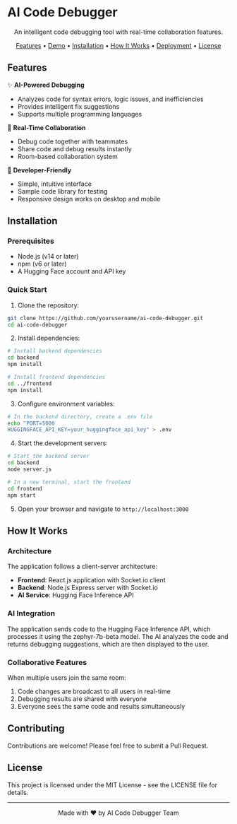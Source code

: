 # AI Code Debugger



<p align="center">
  An intelligent code debugging tool with real-time collaboration features.
</p>

<p align="center">
  <a href="#features">Features</a> •
  <a href="#demo">Demo</a> •
  <a href="#installation">Installation</a> •
  <a href="#how-it-works">How It Works</a> •
  <a href="#deployment">Deployment</a> •
  <a href="#license">License</a>
</p>

## Features

✨ **AI-Powered Debugging**
- Analyzes code for syntax errors, logic issues, and inefficiencies
- Provides intelligent fix suggestions
- Supports multiple programming languages

🤝 **Real-Time Collaboration**
- Debug code together with teammates
- Share code and debug results instantly
- Room-based collaboration system

🚀 **Developer-Friendly**
- Simple, intuitive interface
- Sample code library for testing
- Responsive design works on desktop and mobile


## Installation

### Prerequisites

- Node.js (v14 or later)
- npm (v6 or later)
- A Hugging Face account and API key

### Quick Start

1. Clone the repository:
```bash
git clone https://github.com/yourusername/ai-code-debugger.git
cd ai-code-debugger
```

2. Install dependencies:
```bash
# Install backend dependencies
cd backend
npm install

# Install frontend dependencies
cd ../frontend
npm install
```

3. Configure environment variables:
```bash
# In the backend directory, create a .env file
echo "PORT=5000
HUGGINGFACE_API_KEY=your_huggingface_api_key" > .env
```

4. Start the development servers:
```bash
# Start the backend server
cd backend
node server.js

# In a new terminal, start the frontend
cd frontend
npm start
```

5. Open your browser and navigate to `http://localhost:3000`

## How It Works

### Architecture

The application follows a client-server architecture:

- **Frontend**: React.js application with Socket.io client
- **Backend**: Node.js Express server with Socket.io
- **AI Service**: Hugging Face Inference API

### AI Integration

The application sends code to the Hugging Face Inference API, which processes it using the zephyr-7b-beta model. The AI analyzes the code and returns debugging suggestions, which are then displayed to the user.

### Collaborative Features

When multiple users join the same room:
1. Code changes are broadcast to all users in real-time
2. Debugging results are shared with everyone
3. Everyone sees the same code and results simultaneously


## Contributing

Contributions are welcome! Please feel free to submit a Pull Request.

## License

This project is licensed under the MIT License - see the LICENSE file for details.

---

<p align="center">
  Made with ❤️ by AI Code Debugger Team
</p>
